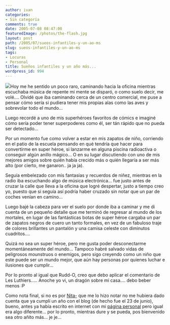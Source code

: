 ```yaml
---
author: ivan
categories:
- Sin categoría
comments: true
date: 2005-07-08 08:47:00
featuredImage: /photos/the-flash.jpg
layout: post
path: /2005/07/sueos-infantiles-y-un-ao-ms
slug: sueos-infantiles-y-un-ao-ms
tags:
- Locuras
- Personal
title: Sueños infantiles y un año más...
wordpress_id: 994
---
```


[![](https://photos1.blogger.com/blogger/5311/455/200/the-flash.jpg)](https://photos1.blogger.com/blogger/5311/455/1600/the-flash.jpg)Hoy me he sentido un poco raro, caminando hacia la oficina mientras escuchaba música de repente mi mente se disparó, o como suelo decir, me volé.... Olvidé que iba caminando cerca de un centro comercial, me puse a pensar cómo sería si pudiera tener mis propias alas como las aves y sobrevolar todo el mundo...

Luego recordé a uno de mis superhéroes favoritos de cómics e imaginé cómo sería poder tener superpoderes como él, ser tán rápido que no pueda ser detectado...

Por un momento fue como volver a estar en mis zapatos de niño, corriendo en el patio de la escuela pensando en qué tendría que hacer para convertirme en super héroe, si lanzarme en alguna piscina radioactiva o conseguir algún anillo mágico... O en su lugar discutiendo con uno de mis mejores amigos sobre quién había crecido más o quién llegaría a ser más alto (por cierto, me ganaron.. ja ja ja).

Seguía embelezado con mis fantasías y recuerdos de niñez, mientras en la radio iba escuchando algo de música electrónica... fue justo antes de cruzar la calle que lleva a la oficina que logré despertar, justo a tiempo creo yo, puesto que si seguía así podría haber cruzado sin notar que un par de coches venían en camino...

Luego bajé la cabeza para ver el suelo por donde iba a caminar y me di cuenta de un pequeño detalle que me terminó de regresar al mundo de los mortales, en lugar de las fantásticas botas de super héroe cargaba un par de zapatos negros de cuero un tanto formales, en vez de un fabuloso traje de colores brillantes un pantalón y una camisa celeste con diminutos cuadritos....

Quizá no sea un super héroe, pero me gusta poder desconectarme momentáneamente del mundo... Tampoco habré salvado vidas de peligrosos mounstruos o enemigos, pero sigo creyendo como un niño que este puede ser un mundo mejor, que aún hay personas por quienes luchar e ilusiones que cumplir...

Por lo pronto al igual que Rudd-O, creo que debo aplicar el comentario de Les Luthiers..... Anoche yo vi, un dragón sobre mi casa.... debo beber menos :P

Como nota final, si no es por [Nita-](https://nitadp.blogspot.com/) que me lo hizo notar no me hubiera dado cuenta que ya cumplí un año con el blog (de hecho fue el 23 de junio), bueno, antes ya había escrito en internet con mi [página personal](https://www.usm.edu.ec/icampana/) pero igual era algo diferente... por lo pronto, mientras dure y se pueda, pos bienvenido sea otro añito más... je je...